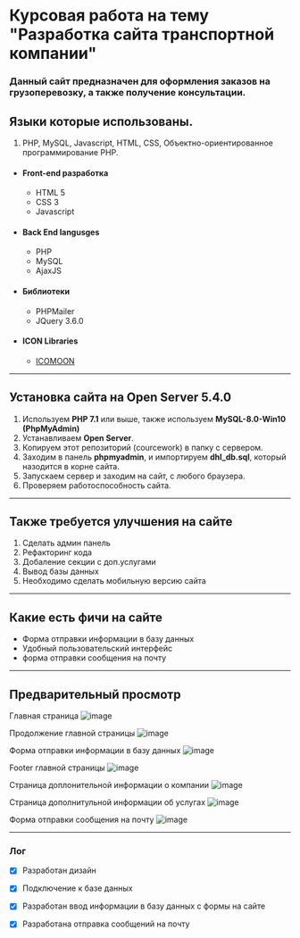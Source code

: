 
# Курсовая работа на тему "Разработка сайта транспортной компании"

### Данный сайт предназначен для оформления заказов на грузоперевозку, а также получение консультации.

## Языки которые использованы.
1. PHP, MySQL, Javascript, HTML, CSS, Объектно-ориентированное программирование PHP.

- #### Front-end разработка
    - HTML 5
    - CSS 3
    - Javascript

- #### Back End langusges
    - PHP
    - MySQL
    - AjaxJS

- #### Библиотеки
    - PHPMailer
    - JQuery 3.6.0

- #### ICON Libraries
    - [ICOMOON](https://icomoon.io)
    
___
## Установка сайта на Open Server 5.4.0
1. Используем **PHP 7.1** или выше, также используем **MySQL-8.0-Win10 (PhpMyAdmin)**
2. Устанавливаем **Open Server**.
3. Копируем этот репозиторий (courcework) в папку с сервером.
4. Заходим в панель **phpmyadmin**, и импортируем **dhl_db.sql**, который назодится в корне сайта.
5. Запускаем сервер и заходим на сайт, с любого браузера.
6. Проверяем работоспособность сайта.
___
## Также требуется улучшения на сайте
1. Сделать админ панель
2. Рефакторинг кода
3. Добаление секции с доп.услугами
4. Вывод базы данных 
5. Необходимо сделать мобильную версию сайта

___
## Какие есть фичи на сайте
- Форма отправки информации в базу данных
- Удобный пользовательский интерфейс
- форма отправки сообщения на почту
___
## Предварительный просмотр

Главная страница
![image](https://user-images.githubusercontent.com/91120688/145833022-7bc8d00c-ef98-42ad-bcf0-1598b8082842.png)

Продолжение главной страницы
![image](https://user-images.githubusercontent.com/91120688/145833320-87506ef0-abeb-431d-b64a-efae3989510e.png)

Форма отправки информации в базу данных
![image](https://user-images.githubusercontent.com/91120688/145833607-06fedbc8-9b1f-426a-bcb5-3dd9e8e9aa0f.png)

Footer главной страницы
![image](https://user-images.githubusercontent.com/91120688/145833819-5e60984a-d71f-48d1-9d5a-f273994eb04f.png)

Страница доплонительной информации о компании
![image](https://user-images.githubusercontent.com/91120688/145834057-4e293993-6b78-41f0-8409-973a6ee34b84.png)

Страница дополнитульной информации об услугах
![image](https://user-images.githubusercontent.com/91120688/145834234-b77f1d34-e848-45ff-b344-b8aa679db690.png)

Форма отправки сообщения на почту
![image](https://user-images.githubusercontent.com/91120688/145834499-f9d6997d-27e5-4835-895a-e03b5962d063.png)

___
### Лог

- [x] Разработан дизайн
- [x] Подключение к базе данных
- [x] Разработан ввод информации в базу данных с формы на сайте
- [x] Разработана отправка сообщений на почту

